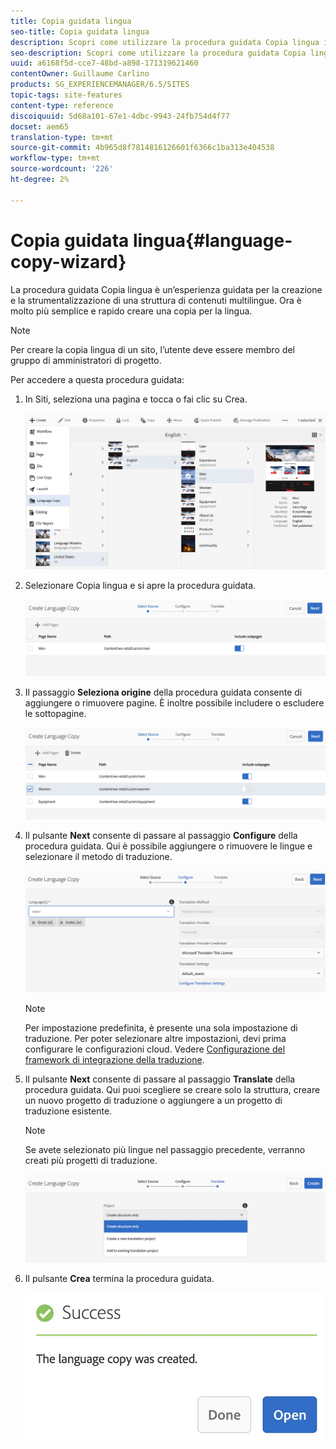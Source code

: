 ```yaml
---
title: Copia guidata lingua
seo-title: Copia guidata lingua
description: Scopri come utilizzare la procedura guidata Copia lingua in AEM.
seo-description: Scopri come utilizzare la procedura guidata Copia lingua in AEM.
uuid: a6168f5d-cce7-48bd-a898-171319621460
contentOwner: Guillaume Carlino
products: SG_EXPERIENCEMANAGER/6.5/SITES
topic-tags: site-features
content-type: reference
discoiquuid: 5d68a101-67e1-4dbc-9943-24fb754d4f77
docset: aem65
translation-type: tm+mt
source-git-commit: 4b965d8f7814816126601f6366c1ba313e404538
workflow-type: tm+mt
source-wordcount: '226'
ht-degree: 2%

---
```



# Copia guidata lingua{#language-copy-wizard}

La procedura guidata Copia lingua è un’esperienza guidata per la creazione e la strumentalizzazione di una struttura di contenuti multilingue. Ora è molto più semplice e rapido creare una copia per la lingua.

>[!NOTE]
>
>Per creare la copia lingua di un sito, l’utente deve essere membro del gruppo di amministratori di progetto.

Per accedere a questa procedura guidata:

1. In Siti, seleziona una pagina e tocca o fai clic su Crea.

   ![chlimage_1-9](assets/chlimage_1-9.jpeg)

1. Selezionare Copia lingua e si apre la procedura guidata.

   ![chlimage_1-10](assets/chlimage_1-10.jpeg)

1. Il passaggio **Seleziona origine** della procedura guidata consente di aggiungere o rimuovere pagine. È inoltre possibile includere o escludere le sottopagine.

   ![chlimage_1-11](assets/chlimage_1-11.jpeg)

1. Il pulsante **Next** consente di passare al passaggio **Configure** della procedura guidata. Qui è possibile aggiungere o rimuovere le lingue e selezionare il metodo di traduzione.

   ![chlimage_1-12](assets/chlimage_1-12.jpeg)

   >[!NOTE]
   >
   >Per impostazione predefinita, è presente una sola impostazione di traduzione. Per poter selezionare altre impostazioni, devi prima configurare le configurazioni cloud. Vedere [Configurazione del framework di integrazione della traduzione](/help/sites-administering/tc-tic.md).

1. Il pulsante **Next** consente di passare al passaggio **Translate** della procedura guidata. Qui puoi scegliere se creare solo la struttura, creare un nuovo progetto di traduzione o aggiungere a un progetto di traduzione esistente.

   >[!NOTE]
   >
   >Se avete selezionato più lingue nel passaggio precedente, verranno creati più progetti di traduzione.

   ![chlimage_1-13](assets/chlimage_1-13.jpeg)

1. Il pulsante **Crea** termina la procedura guidata.

   ![chlimage_1-14](assets/chlimage_1-14.jpeg)


